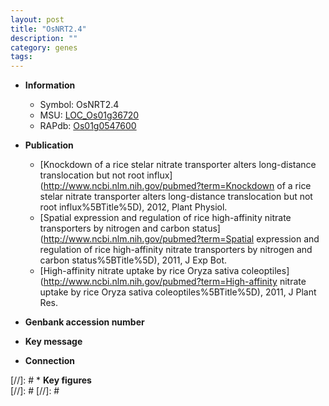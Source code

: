 ```yaml
---
layout: post
title: "OsNRT2.4"
description: ""
category: genes
tags: 
---
```


* **Information**  
    + Symbol: OsNRT2.4  
    + MSU: [LOC_Os01g36720](http://rice.plantbiology.msu.edu/cgi-bin/ORF_infopage.cgi?orf=LOC_Os01g36720)  
    + RAPdb: [Os01g0547600](http://rapdb.dna.affrc.go.jp/viewer/gbrowse_details/irgsp1?name=Os01g0547600)  

* **Publication**  
    + [Knockdown of a rice stelar nitrate transporter alters long-distance translocation but not root influx](http://www.ncbi.nlm.nih.gov/pubmed?term=Knockdown of a rice stelar nitrate transporter alters long-distance translocation but not root influx%5BTitle%5D), 2012, Plant Physiol.
    + [Spatial expression and regulation of rice high-affinity nitrate transporters by nitrogen and carbon status](http://www.ncbi.nlm.nih.gov/pubmed?term=Spatial expression and regulation of rice high-affinity nitrate transporters by nitrogen and carbon status%5BTitle%5D), 2011, J Exp Bot.
    + [High-affinity nitrate uptake by rice Oryza sativa coleoptiles](http://www.ncbi.nlm.nih.gov/pubmed?term=High-affinity nitrate uptake by rice Oryza sativa coleoptiles%5BTitle%5D), 2011, J Plant Res.

* **Genbank accession number**  

* **Key message**  

* **Connection**  

[//]: # * **Key figures**  
[//]: # 
[//]: # 
